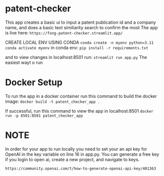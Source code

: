 # patent-checker

This app creates a basic ui to input a patent publication id and a company name, and does a basic text similiarity search to confirm the most
The app is live here: `https://fong-patent-checker.streamlit.app/`

CREATE LOCAL ENV USING CONDA
`conda create -n myenv python=3.11`
`conda activate myenv`
in conda env:
`pip install -r requirements.txt`

and to view changes in localhost:8501 run:
`streamlit run app.py`
The easiest wayt o run

# Docker Setup

To run the app in a docker container run this command to build the docker image:
`docker build -t patent_checker_app .`

If successful, run this command to view the app in localhost:8501
`docker run -p 8501:8501 patent_checker_app`

# NOTE

In order for your app to run locally you need to set your an api key for OpenAI in the key variable on line 16 in app.py.
You can generate a free key if you login to open ai, create a new project, and navigate to keys.

`https://community.openai.com/t/how-to-generate-openai-api-key/401363`

